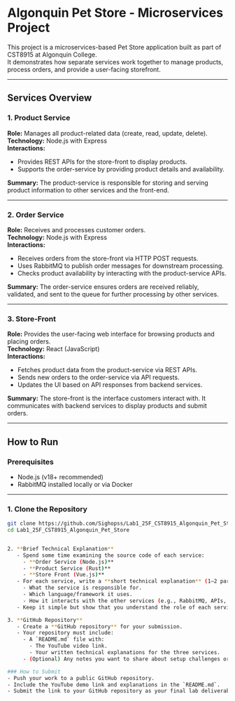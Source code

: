 # Algonquin Pet Store - Microservices Project

This project is a microservices-based Pet Store application built as part of CST8915 at Algonquin College.  
It demonstrates how separate services work together to manage products, process orders, and provide a user-facing storefront.

---

## Services Overview

### 1. Product Service
**Role:** Manages all product-related data (create, read, update, delete).  
**Technology:** Node.js with Express  
**Interactions:**  
- Provides REST APIs for the store-front to display products.  
- Supports the order-service by providing product details and availability.  

**Summary:** The product-service is responsible for storing and serving product information to other services and the front-end.

---

### 2. Order Service
**Role:** Receives and processes customer orders.  
**Technology:** Node.js with Express  
**Interactions:**  
- Receives orders from the store-front via HTTP POST requests.  
- Uses RabbitMQ to publish order messages for downstream processing.  
- Checks product availability by interacting with the product-service APIs.  

**Summary:** The order-service ensures orders are received reliably, validated, and sent to the queue for further processing by other services.

---

### 3. Store-Front
**Role:** Provides the user-facing web interface for browsing products and placing orders.  
**Technology:** React (JavaScript)  
**Interactions:**  
- Fetches product data from the product-service via REST APIs.  
- Sends new orders to the order-service via API requests.  
- Updates the UI based on API responses from backend services.  

**Summary:** The store-front is the interface customers interact with. It communicates with backend services to display products and submit orders.

---

## How to Run

### Prerequisites
- Node.js (v18+ recommended)  
- RabbitMQ installed locally or via Docker  

---

### 1. Clone the Repository
```bash
git clone https://github.com/Sighopss/Lab1_25F_CST8915_Algonquin_Pet_Store.git
cd Lab1_25F_CST8915_Algonquin_Pet_Store


2. **Brief Technical Explanation**
   - Spend some time examining the source code of each service:
     - **Order Service (Node.js)**
     - **Product Service (Rust)**
     - **Store Front (Vue.js)**
   - For each service, write a **short technical explanation** (1–2 paragraphs each):
     - What the service is responsible for.
     - Which language/framework it uses.
     - How it interacts with the other services (e.g., RabbitMQ, APIs, or front-end).
   - Keep it simple but show that you understand the role of each service.

3. **GitHub Repository**
   - Create a **GitHub repository** for your submission.
   - Your repository must include:
     - A `README.md` file with:
       - The YouTube video link.
       - Your written technical explanations for the three services.
     - (Optional) Any notes you want to share about setup challenges or learnings.

### How to Submit
- Push your work to a public GitHub repository.
- Include the YouTube demo link and explanations in the `README.md`.
- Submit the link to your GitHub repository as your final lab deliverable in **Brightspace**.
